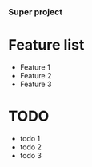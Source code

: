 ### Super project

# Feature list
* Feature 1
* Feature 2
* Feature 3

# TODO
* todo 1
* todo 2
* todo 3
